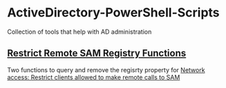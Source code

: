 # ActiveDirectory-PowerShell-Scripts
Collection of tools that help with AD administration

## [Restrict Remote SAM Registry Functions](.\RestrictRemoteSAM_Registry_Functions)
Two functions to query and remove the regisrty property for [Network access: Restrict clients allowed to make remote calls to SAM](https://docs.microsoft.com/en-us/windows/security/threat-protection/security-policy-settings/network-access-restrict-clients-allowed-to-make-remote-sam-calls)